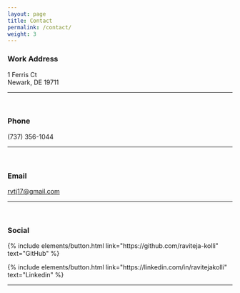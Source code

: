 ```yaml
---
layout: page
title: Contact
permalink: /contact/
weight: 3
---
```


<section class="split contact">
    <section class="alt">
        <h3>Work Address</h3>
        <p>1 Ferris Ct<br>
        Newark, DE 19711</p>
    </section><hr><br>
    <section>
        <h3>Phone</h3>
        <p>(737) 356-1044</p>
    </section><hr><br>
    <section>
        <h3>Email</h3>
        <a class="dy ke" href="mailto:rvtj17@gmail.com" rel="noopener ugc nofollow" target="_blank">rvtj17@gmail.com</a>
    </section><hr><br>
    <section>
        <h3>Social</h3>
        <p class="text-left">
        {% include elements/button.html link="https://github.com/raviteja-kolli" text="GitHub" %}
        </p>
        <p class="text-left">
        {% include elements/button.html link="https://linkedin.com/in/ravitejakolli" text="Linkedin" %}
        </p>
    </section><hr><br>
</section>

